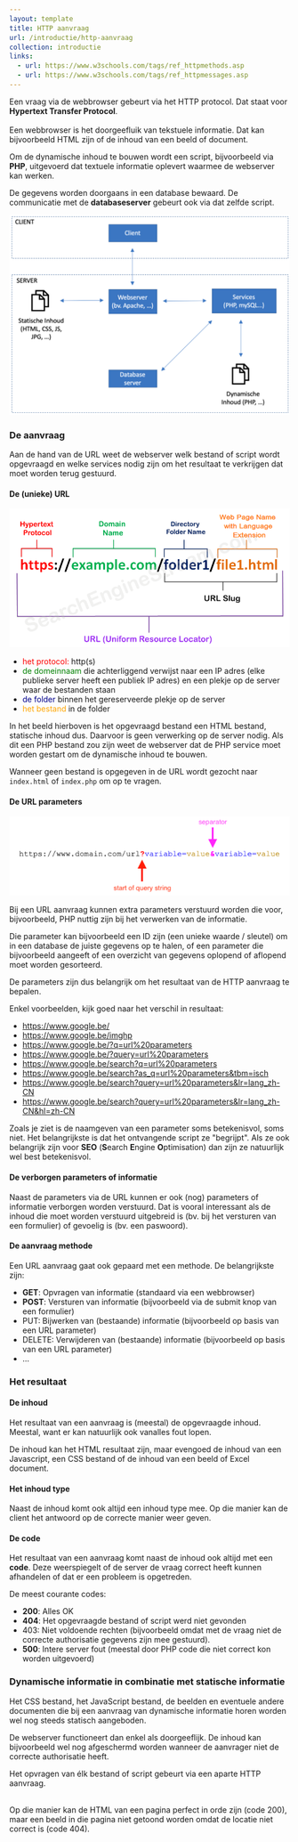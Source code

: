 ```yaml
---
layout: template
title: HTTP aanvraag
url: /introductie/http-aanvraag
collection: introductie
links:
  - url: https://www.w3schools.com/tags/ref_httpmethods.asp
  - url: https://www.w3schools.com/tags/ref_httpmessages.asp
---
```


<div class="highlight">
Een vraag via de webbrowser gebeurt via het HTTP protocol. Dat staat voor <strong>Hypertext Transfer Protocol</strong>.
<br /><br />
Een webbrowser is het doorgeefluik van tekstuele informatie. Dat kan bijvoorbeeld HTML zijn of de inhoud van een beeld of document.
</div>

Om de dynamische inhoud te bouwen wordt een script, bijvoorbeeld via <strong>PHP</strong>, uitgevoerd dat textuele informatie oplevert waarmee de webserver kan werken.

De gegevens worden doorgaans in een database bewaard. De communicatie met de <strong>databaseserver</strong> gebeurt ook via dat zelfde script.

<img src="images/client_server.png" />

### De aanvraag 

Aan de hand van de URL weet de webserver welk bestand of script wordt opgevraagd en welke services nodig zijn om het resultaat te verkrijgen dat moet worden terug gestuurd.

#### De (unieke) URL

<img src="images/url.png" />

<ul>
  <li><span style="color: red">het protocol:</span> http(s)</li>
  <li><span style="color: green">de domeinnaam</span> die achterliggend verwijst naar een IP adres (elke publieke server heeft een publiek IP adres) en een plekje op de server waar de bestanden staan</li>
  <li><span style="color: darkblue">de folder</span> binnen het gereserveerde plekje op de server</li>
  <li><span style="color: orange">het bestand</span> in de folder</li>
</ul>

In het beeld hierboven is het opgevraagd bestand een HTML bestand, statische inhoud dus. Daarvoor is geen verwerking op de server nodig. Als dit een PHP bestand zou zijn weet de webserver dat de PHP service moet worden gestart om de dynamische inhoud te bouwen.

<div class="highlight">
Wanneer geen bestand is opgegeven in de URL wordt gezocht naar <code>index.html</code> of <code>index.php</code> om op te vragen.
</div>

#### De URL parameters

<img src="images/url_parameter.png" />

Bij een URL aanvraag kunnen extra parameters verstuurd worden die voor, bijvoorbeeld, PHP nuttig zijn bij het verwerken van de informatie.

Die parameter kan bijvoorbeeld een ID zijn (een unieke waarde / sleutel) om in een database de juiste gegevens op te halen, of een parameter die bijvoorbeeld aangeeft of een overzicht van gegevens oplopend of aflopend moet worden gesorteerd.

De parameters zijn dus belangrijk om het resultaat van de HTTP aanvraag te bepalen.

Enkel voorbeelden, kijk goed naar het verschil in resultaat:
* <a href="https://www.google.be/" target="_blank">https://www.google.be/</a>
* <a href="https://www.google.be/imghp" target="_blank">https://www.google.be/imghp
* <a href="https://www.google.be/?q=url%20parameters" target="_blank">https://www.google.be/?q=url%20parameters</a>
* <a href="https://www.google.be/?query=url%20parameters" target="_blank">https://www.google.be/?query=url%20parameters</a>
* <a href="https://www.google.be/search?q=url%20parameters" target="_blank">https://www.google.be/search?q=url%20parameters</a>
* <a href="https://www.google.be/search?as_q=url%20parameters&tbm=isch" target="_blank">https://www.google.be/search?as_q=url%20parameters&tbm=isch</a>
* <a href="https://www.google.be/search?query=url%20parameters&lr=lang_zh-CN" target="_blank">https://www.google.be/search?query=url%20parameters&lr=lang_zh-CN</a>
* <a href="https://www.google.be/search?query=url%20parameters&lr=lang_zh-CN&hl=zh-CN" target="_blank">https://www.google.be/search?query=url%20parameters&lr=lang_zh-CN&hl=zh-CN</a>

Zoals je ziet is de naamgeven van een parameter soms betekenisvol, soms niet. Het belangrijkste is dat het ontvangende script ze "begrijpt". Als ze ook belangrijk zijn voor <strong>SEO</strong> (<strong>S</strong>earch <strong>E</strong>ngine <strong>O</strong>ptimisation) dan zijn ze natuurlijk wel best betekenisvol.

#### De verborgen parameters of informatie
Naast de parameters via de URL kunnen er ook (nog) parameters of informatie verborgen worden verstuurd. Dat is vooral interessant als de inhoud die moet worden verstuurd uitgebreid is (bv. bij het versturen van een formulier) of gevoelig is (bv. een paswoord).

#### De aanvraag methode

Een URL aanvraag gaat ook gepaard met een methode. De belangrijkste zijn:
* <strong>GET</strong>: Opvragen van informatie (standaard via een webbrowser)
* <strong>POST</strong>: Versturen van informatie (bijvoorbeeld via de submit knop van een formulier)
* PUT: Bijwerken van (bestaande) informatie (bijvoorbeeld op basis van een URL parameter)
* DELETE: Verwijderen van (bestaande) informatie (bijvoorbeeld op basis van een URL parameter)
* ...

### Het resultaat

#### De inhoud

Het resultaat van een aanvraag is (meestal) de opgevraagde inhoud. Meestal, want er kan natuurlijk ook vanalles fout lopen.

De inhoud kan het HTML resultaat zijn, maar evengoed de inhoud van een Javascript, een CSS bestand of de inhoud van een beeld of Excel document.

#### Het inhoud type

Naast de inhoud komt ook altijd een inhoud type mee. Op die manier kan de client het antwoord op de correcte manier weer geven. 

#### De code

Het resultaat van een aanvraag komt naast de inhoud ook altijd met een <strong>code</strong>. Deze weerspiegelt of de server de vraag correct heeft kunnen afhandelen of dat er een probleem is opgetreden.

De meest courante codes:
* <strong>200</strong>: Alles OK
* <strong>404</strong>: Het opgevraagde bestand of script werd niet gevonden
* 403: Niet voldoende rechten (bijvoorbeeld omdat met de vraag niet de correcte authorisatie gegevens zijn mee gestuurd).
* <strong>500</strong>: Intere server fout (meestal door PHP code die niet correct kon worden uitgevoerd)

### Dynamische informatie in combinatie met statische informatie

Het CSS bestand, het JavaScript bestand, de beelden en eventuele andere documenten die bij een aanvraag van dynamische informatie horen worden wel nog steeds statisch aangeboden. 

De webserver functioneert dan enkel als doorgeeflijk. De inhoud kan bijvoorbeeld wel nog afgeschermd worden wanneer de aanvrager niet de correcte authorisatie heeft.

<div class="highlight">
Het opvragen van élk bestand of script gebeurt via een aparte HTTP aanvraag.<br /><br />

Op die manier kan de HTML van een pagina perfect in orde zijn (code 200), maar een beeld in die pagina niet getoond worden omdat de locatie niet correct is (code 404).
</div>